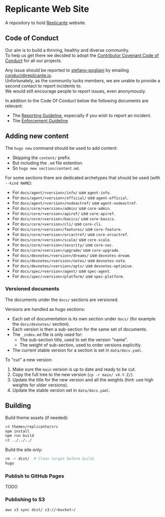 # Replicante Web Site

A repository to hold [Replicante](https://replicante.io/) website.

## Code of Conduct

Our aim is to build a thriving, healthy and diverse community.  
To help us get there we decided to adopt the [Contributor Covenant Code of Conduct](https://www.contributor-covenant.org/)
for all our projects.

Any issue should be reported to [stefano-pogliani](https://github.com/stefano-pogliani)
by emailing [conduct@replicante.io](mailto:conduct@replicante.io).  
Unfortunately, as the community lucks members, we are unable to provide a second contact to
report incidents to.  
We would still encourage people to report issues, even anonymously.

In addition to the Code Of Conduct below the following documents are relevant:

* The [Reporting Guideline](https://www.replicante.io/conduct/reporting), especially if you wish
  to report an incident.
* The [Enforcement Guideline](https://www.replicante.io/conduct/enforcing)

## Adding new content

The `hugo new` command should be used to add content:

* Skipping the `content/` prefix.
* But including the `.md` file extention.
* So `hugo new section/content.md`.

For some sections there are dedicated archetypes that should be used (with `--kind NAME`):

* For `docs/agent/<version>/info/` use `agent-info`.
* For `docs/agent/<version>/official/` use `agent-official`.
* For `docs/agent/<version>/nodeactref/` use `agent-nodeactref`.
* For `docs/core/<version>/admin/` use `core-admin`.
* For `docs/core/<version>/apiref/` use `core-apiref`.
* For `docs/core/<version>/basics/` use `core-basics`.
* For `docs/core/<version>/cli/` use `core-cli`.
* For `docs/core/<version>/features/` use `core-feature`.
* For `docs/core/<version>/orcactref/` use `core-orcactref`.
* For `docs/core/<version>/scale/` use `core-scale`.
* For `docs/core/<version>/security/` use `core-sec`.
* For `docs/core/<version>/upgrade/` use `core-upgrade`.
* For `docs/devnotes/<version>/dreams/` use `devnotes-dream`.
* For `docs/devnotes/<version>/notes/` use `devnotes-note`.
* For `docs/devnotes/<version>/opts/` use `devnotes-optimise`.
* For `docs/spec/<version>/agent/` use `spec-agent`.
* For `docs/spec/<version>/platform/` use `spec-platform`.

### Versioned documents

The documents under the `docs/` sections are versioned.

Versions are handled as hugo sections:

* Each set of documentation is its own section under `docs/` (for example the `docs/devnotes/` section).
* Each version is then a sub-section for the same set of documents.
* The `_index.md` file is only used for:
  * The sub-section title, used to set the version "name".
  * The weight of sub-section, used to order versions explicitly.
* The current stable version for a section is set in `data/docs.yaml`.

To "cut" a new version:

  1. Make sure the `main` version is up to date and ready to be cut.
  2. Copy the full tree to the new version (`cp -r main/ vX.Y.Z/`).
  3. Update the title for the new version and all the weights (hint: use high weights for older versions).
  4. Update the stable version set in `data/docs.yaml`.

## Building

Build theme assets (if needed):

```bash
cd themes/replicante/src
npm install
npm run build
cd ../../../
```

Build the site only:

```bash
rm -r dist/  # Clean target before build.
hugo
```

### Publish to GitHub Pages

TODO

### Publishing to S3

```bash
aws s3 sync dist/ s3://<bucket>/
```
